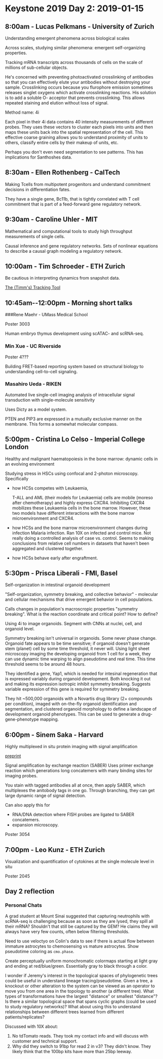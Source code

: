 # Keystone 2019 Day 2: 2019-01-15

## 8:00am - Lucas Pelkmans - University of Zurich
Understanding emergent phenomena across biological scales

Across scales, studying similar phenomena: emergent self-organizing properties.

Tracking mRNA transcripts across thousands of cells on the scale of millions of
sub-cellular objects.

He's concerned with preventing photoactivated crosslinking of antibodies so that
you can effectively elute your antibodies without destroying your sample.
Crosslinking occurs because you flurophore emission sometimes releases singlet
oxygens which activate crosslinking reactions.  His solution is to add a soluble
O- acceptor that prevents crosslinking.  This allows repeated staining and
elution without loss of signal.

Method name: 4i

Each pixel in their 4i data contains 40 intensity measurements of different
probes.  They uses these vectors to cluster each pixels into units and then maps
these units back into the spatial representation of the cell.  This effective
coarse graining allows you to understand proximity of units to others, classify
entire cells by their makeup of units, etc.

Perhaps you don't even need segmentation to see patterns.  This has implications
for Santhoshes data.

## 8:30am - Ellen Rothenberg - CalTech
Making Tcells from multipotent progenitors and understand commitment decisions
in differentiation fates.

They have a single gene, Bc11b, that is tightly correlated with T cell
commitment that is part of a feed-forward gene regulatory network.

## 9:30am - Caroline Uhler - MIT
Mathematical and computational tools to study high throughput measurements of
single cells.

Causal inference and gene regulatory networks. Sets of nonlinear equations to
describe a causal graph modeling a regulatory network.

## 10:00am - Tim Schroeder - ETH Zurich
Be cautious in interpreting dynamics from snapshot data.

[The (Timm's) Tracking Tool](https://www.bsse.ethz.ch/csd/software/ttt-and-qtfy.html)

## 10:45am--12:00pm - Morning short talks

###Rene Maehr - UMass Medical School

Poster 3003

Human embryo thymus development using scATAC- and scRNA-seq.

### Min Xue - UC Riverside

Poster 4???

Building FRET-based reporting system based on structural biology to
understanding cell-to-cell signaling.

### Masahiro Ueda - RIKEN
Automated live single-cell imaging analysis of intracellular signal transduction
with single-molecule sensitivity

Uses Dicty as a model system.

PTEN and PIP3 are expressed in a mutually exclusive manner on the membrane.
This forms a somewhat molecular compass.


## 5:00pm - Cristina Lo Celso - Imperial College London
Healthy and malignant haematopoiesis in the bone marrow: dynamic cells in an
evolving environment

Studying stress in HSCs using confocal and 2-photon microscopy.  Specifically
-   how HCSs competes with Leukaemia,

    T-ALL and AML (their models for Leukaemia) cells are mobile (moreso after
    chemotherapy) and highly express CXCR4. Inhibiting CXCR4 mobilizes these
    Leukaemia cells in the bone marrow.  However, these two models have different
    interactions with the bone marrow microenvironment and CXCR4.

-   how HCSs and the bone marrow microenvironment changes during infection
    Malaria infection.  Ran 10X on infected and control mice.  Not really
    doing a controlled analysis of case vs. control.  Seems to making
    conclusions from relative cell numbers in datasets that haven't been
    aggregated and clustered together.

-   how HCSs behave early after engraftment.


## 5:30pm - Prisca Liberali - FMI, Basel
Self-organization in intestinal organoid development

"Self-organization, symmetry breaking, and collective behavior" - molecular and
cellular mechanisms that drive emergent behavior in cell populations.

Calls changes in population's macroscropic properties "symmetry breaking".  What
is the reaction coordinate and critical point?  How to define?

Using 4i to image organoids. Segment with CNNs at nuclei, cell, and organoid
level.

Symmetry breaking isn't universal in organoids. Some never phase change.
Organoid fate appears to be time sensitive; if organoid doesn't generate stem
(planet) cell by some time threshold, it never will.  Using light sheet
microscopy imaging the developing organoid from 1 cell for a week, they can use
dynamic time warping to align pseudotime and real time.  This time threshold
seems to be around 48 hours.

They identified a gene, Yap1, which is needed for intesinal regeneration that
is expressed variably during organoid development.  Both knocking it out and
making its expression isotropic inhibit symmetry breaking. Suggests variable
expression of this gene is required for symmetry breaking.

They hit ~500,000 organoids with a Novartis drug library (2+ compounds per
condition), imaged with on-the-fly organoid identification and segmentation, and
clustered organoid morphology to define a landscape of development organoid
phenotypes.  This can be used to generate a drug-gene-phenotype mapping.


## 6:00pm - Sinem Saka - Harvard
Highly multiplexed in situ protein imaging with signal amplification

[preprint](https://www.biorxiv.org/content/early/2018/12/28/507566)

Signal amplification by exchange reaction (SABER)
Uses primer exchange reaction which generations long concatemers with many
binding sites for imaging probes.

You stain with tagged antibodies all at once, then apply SABER, which
multiplexes the anitobody tags in one go. Through branching, they can get large
dynamic range of signal detection.

Can also apply this for
-   RNA/DNA detection where FISH probes are ligated to SABER concatemers.
-   expansion microscopy.

Poster 3054


## 7:00pm - Leo Kunz - ETH Zurich
Visualization and quantification of cytokines at the single molecule level in
situ

Poster 2045

## Day 2 reflection
### Personal Chats

A grad student at Mount Sinai suggested that capturing neutrophils with
scRNA-seq is challenging because as soon as they are lysed, they spill all their
mRNA?  Shouldn't that still be captured by the GEM?  He claims they will always
have very few counts, often below filtering thresholds.

Need to use veloctyo on Colin's data to see if there is actual flow between
immature astrocytes to chemosensing vs mature astrocytes.  Show pseudotime
coloring as `cmo.phase`.

Create perceptually uniform monochromatic colormaps starting at light gray and
ending at red/blue/green. Essentially gray to black through a color.

I wonder if Jeremy's interest in the topological spaces of phylogenetic trees
could be useful in understand lineage tracing/pseudotime.  Given a tree, a
knockout or other alteration to the system can be viewed as an operator to move
you from one area in the topology to another (a different tree).  What types of
transformations have the largest "distance" or smallest "distance"?  Is there a
similar topological space that spans cyclic graphs (could be used to study
regulatory networks)? What about using this to understand relationships between
different trees learned from different patients/replicates?

Discussed with 10X about:
1.  No tdTomato reads.  They took my contact info and will discuss with customer
    and technical support.
2.  Why did they switch to 91bp for read 2 in v3? They didn't know.  They likely
    think that the 100bp kits have more than 25bp leeway.
